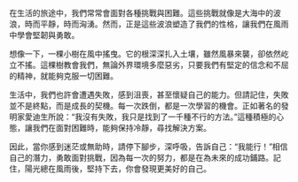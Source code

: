 在生活的旅途中，我們常常會面對各種挑戰與困難。這些挑戰就像是大海中的波浪，時而平靜，時而洶湧。然而，正是這些波浪塑造了我們的性格，讓我們在風雨中學會堅韌與勇敢。

想像一下，一棵小樹在風中搖曳。它的根深深扎入土壤，雖然風暴來襲，卻依然屹立不搖。這棵樹教會我們，無論外界環境多麼惡劣，只要我們有堅定的信念和不屈的精神，就能夠克服一切困難。

生活中，我們也許會遭遇失敗，感到沮喪，甚至懷疑自己的能力。但請記住，失敗並不是終點，而是成長的契機。每一次跌倒，都是一次學習的機會。正如著名的發明家愛迪生所說：“我沒有失敗，我只是找到了一千種不行的方法。”這種積極的心態，讓我們在面對困難時，能夠保持冷靜，尋找解決方案。

因此，當你感到迷茫或無助時，請停下腳步，深呼吸，告訴自己：“我能行！”相信自己的潛力，勇敢面對挑戰，因為每一次的努力，都是在為未來的成功鋪路。記住，陽光總在風雨後，堅持下去，你會發現更美好的自己。